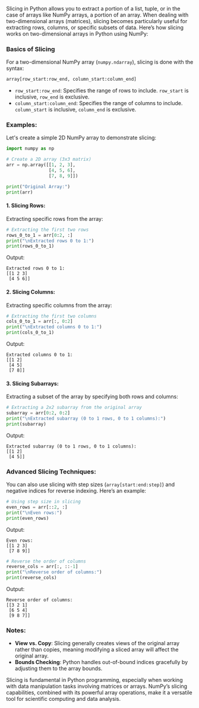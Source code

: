 Slicing in Python allows you to extract a portion of a list, tuple, or in the case of arrays like NumPy arrays, a portion of an array. When dealing with two-dimensional arrays (matrices), slicing becomes particularly useful for extracting rows, columns, or specific subsets of data. Here’s how slicing works on two-dimensional arrays in Python using NumPy:

### Basics of Slicing

For a two-dimensional NumPy array (`numpy.ndarray`), slicing is done with the syntax:

```python
array[row_start:row_end, column_start:column_end]
```

- `row_start:row_end`: Specifies the range of rows to include. `row_start` is inclusive, `row_end` is exclusive.
- `column_start:column_end`: Specifies the range of columns to include. `column_start` is inclusive, `column_end` is exclusive.

### Examples:

Let's create a simple 2D NumPy array to demonstrate slicing:

```python
import numpy as np

# Create a 2D array (3x3 matrix)
arr = np.array([[1, 2, 3],
                [4, 5, 6],
                [7, 8, 9]])

print("Original Array:")
print(arr)
```

#### 1. Slicing Rows:

Extracting specific rows from the array:

```python
# Extracting the first two rows
rows_0_to_1 = arr[0:2, :]
print("\nExtracted rows 0 to 1:")
print(rows_0_to_1)
```

Output:
```
Extracted rows 0 to 1:
[[1 2 3]
 [4 5 6]]
```

#### 2. Slicing Columns:

Extracting specific columns from the array:

```python
# Extracting the first two columns
cols_0_to_1 = arr[:, 0:2]
print("\nExtracted columns 0 to 1:")
print(cols_0_to_1)
```

Output:
```
Extracted columns 0 to 1:
[[1 2]
 [4 5]
 [7 8]]
```

#### 3. Slicing Subarrays:

Extracting a subset of the array by specifying both rows and columns:

```python
# Extracting a 2x2 subarray from the original array
subarray = arr[0:2, 0:2]
print("\nExtracted subarray (0 to 1 rows, 0 to 1 columns):")
print(subarray)
```

Output:
```
Extracted subarray (0 to 1 rows, 0 to 1 columns):
[[1 2]
 [4 5]]
```

### Advanced Slicing Techniques:

You can also use slicing with step sizes (`array[start:end:step]`) and negative indices for reverse indexing. Here’s an example:

```python
# Using step size in slicing
even_rows = arr[::2, :]
print("\nEven rows:")
print(even_rows)
```

Output:
```
Even rows:
[[1 2 3]
 [7 8 9]]
```

```python
# Reverse the order of columns
reverse_cols = arr[:, ::-1]
print("\nReverse order of columns:")
print(reverse_cols)
```

Output:
```
Reverse order of columns:
[[3 2 1]
 [6 5 4]
 [9 8 7]]
```

### Notes:

- **View vs. Copy**: Slicing generally creates views of the original array rather than copies, meaning modifying a sliced array will affect the original array.
- **Bounds Checking**: Python handles out-of-bound indices gracefully by adjusting them to the array bounds.

Slicing is fundamental in Python programming, especially when working with data manipulation tasks involving matrices or arrays. NumPy’s slicing capabilities, combined with its powerful array operations, make it a versatile tool for scientific computing and data analysis.